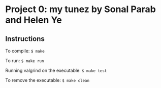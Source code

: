 # Project 0: my tunez by Sonal Parab and Helen Ye

## Instructions
To compile:
`$ make`

To run:
`$ make run`

Running valgrind on the executable:
`$ make test`

To remove the executable:
`$ make clean`
